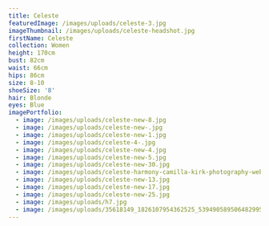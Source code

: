 ```yaml
---
title: Celeste
featuredImage: /images/uploads/celeste-3.jpg
imageThumbnail: /images/uploads/celeste-headshot.jpg
firstName: Celeste
collection: Women
height: 170cm
bust: 82cm
waist: 66cm
hips: 86cm
size: 8-10
shoeSize: '8'
hair: Blonde
eyes: Blue
imagePortfolio:
  - image: /images/uploads/celeste-new-8.jpg
  - image: /images/uploads/celeste-new-.jpg
  - image: /images/uploads/celeste-new-1.jpg
  - image: /images/uploads/celeste-4-.jpg
  - image: /images/uploads/celeste-new-4.jpg
  - image: /images/uploads/celeste-new-5.jpg
  - image: /images/uploads/celeste-new-30.jpg
  - image: /images/uploads/celeste-harmony-camilla-kirk-photography-web-35.jpg
  - image: /images/uploads/celeste-new-13.jpg
  - image: /images/uploads/celeste-new-17.jpg
  - image: /images/uploads/celeste-new-25.jpg
  - image: /images/uploads/h7.jpg
  - image: /images/uploads/35618149_1826107954362525_5394905895064829952_n.jpg
---
```


